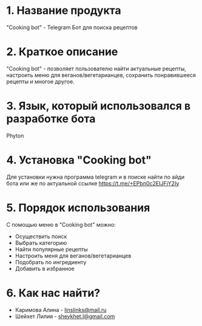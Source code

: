 # 1. Название продукта
"Cooking bot" - Telegram Бот для поиска рецептов 
# 2. Краткое описание 
"Cooking bot" - позволяет пользователю найти актуальные рецепты, настроить меню для веганов/вегетарианцев, сохранить понравившееся рецепты и многое другое.
# 3. Язык, который использовался в разработке бота
Phyton
# 4. Установка "Cooking bot" 
Для установки нужна программа telegram и в поиске найти по айди бота или же по актуальной ссылке https://t.me/+EPbn0c2EIJFjY2Iy
# 5. Порядок использования 
С помощью меню в "Cooking bot" можно:
* Осуществить поиск 
* Выбрать категорию 
* Найти популярные рецепты
* Настроить меня для веганов/вегетарианцев
* Подобрать по ингредиенту 
* Добавить в избранное
# 6. Как нас найти?
* Каримова Алина - linslinks@mail.ru
* Шейхет Лилия - sheykhet.l@gmail.com
